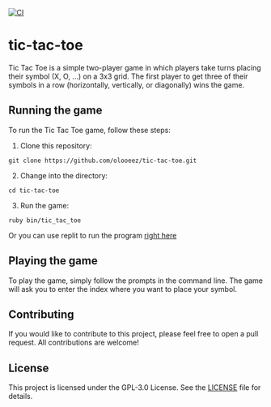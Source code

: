 [![CI](https://github.com/olooeez/tic-tac-toe/actions/workflows/ci.yml/badge.svg)](https://github.com/olooeez/tic-tac-toe/actions/workflows/ci.yml)

# tic-tac-toe

Tic Tac Toe is a simple two-player game in which players take turns placing their symbol (X, O, ...) on a 3x3 grid. The first player to get three of their symbols in a row (horizontally, vertically, or diagonally) wins the game.

## Running the game

To run the Tic Tac Toe game, follow these steps:

1. Clone this repository:

```
git clone https://github.com/olooeez/tic-tac-toe.git
```

2. Change into the directory:

```
cd tic-tac-toe
```

3. Run the game:

```
ruby bin/tic_tac_toe
```

Or you can use replit to run the program [right here](https://replit.com/@olooeez/tic-tac-toe)

## Playing the game

To play the game, simply follow the prompts in the command line. The game will ask you to enter the index where you want to place your symbol.

## Contributing

If you would like to contribute to this project, please feel free to open a pull request. All contributions are welcome!

## License

This project is licensed under the GPL-3.0 License. See the [LICENSE](https://github.com/olooeez/tic-tac-toe/blob/main/LICENSE) file for details.
